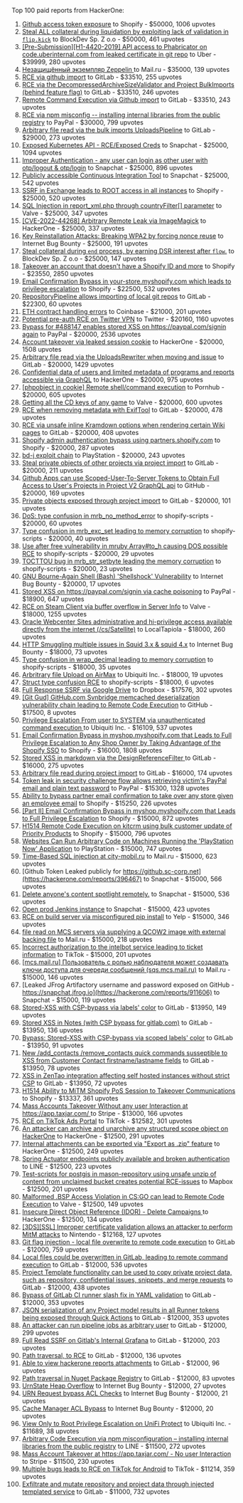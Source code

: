 Top 100 paid reports from HackerOne:

1. [Github access token exposure](https://hackerone.com/reports/1087489) to Shopify - $50000, 1006 upvotes
2. [Steal ALL collateral during liquidation by exploiting lack of validation in `flip.kick`](https://hackerone.com/reports/684092) to BlockDev Sp. Z o.o - $50000, 461 upvotes
3. [[Pre-Submission][H1-4420-2019] API access to Phabricator on code.uberinternal.com from leaked certificate in git repo](https://hackerone.com/reports/591813) to Uber - $39999, 280 upvotes
4. [Незащищённый экземпляр Zeppelin ](https://hackerone.com/reports/992564) to Mail.ru - $35000, 139 upvotes
5. [RCE via github import](https://hackerone.com/reports/1672388) to GitLab - $33510, 255 upvotes
6. [RCE via the DecompressedArchiveSizeValidator and Project BulkImports (behind feature flag)](https://hackerone.com/reports/1609965) to GitLab - $33510, 246 upvotes
7. [Remote Command Execution via Github import](https://hackerone.com/reports/1679624) to GitLab - $33510, 243 upvotes
8. [RCE via npm misconfig -- installing internal libraries from the public registry](https://hackerone.com/reports/925585) to PayPal - $30000, 799 upvotes
9. [Arbitrary file read  via the bulk imports UploadsPipeline](https://hackerone.com/reports/1439593) to GitLab - $29000, 273 upvotes
10. [Exposed Kubernetes API - RCE/Exposed Creds](https://hackerone.com/reports/455645) to Snapchat - $25000, 1094 upvotes
11. [Improper Authentication - any user can login as other user with otp/logout & otp/login](https://hackerone.com/reports/921780) to Snapchat - $25000, 896 upvotes
12. [Publicly accessible Continuous Integration Tool](https://hackerone.com/reports/313457) to Snapchat - $25000, 542 upvotes
13. [SSRF in Exchange leads to ROOT access in all instances](https://hackerone.com/reports/341876) to Shopify - $25000, 520 upvotes
14. [SQL Injection in report_xml.php through countryFilter[] parameter](https://hackerone.com/reports/383127) to Valve - $25000, 347 upvotes
15. [[CVE-2022-44268] Arbitrary Remote Leak via ImageMagick](https://hackerone.com/reports/1858574) to HackerOne - $25000, 337 upvotes
16. [Key Reinstallation Attacks: Breaking WPA2 by forcing nonce reuse](https://hackerone.com/reports/286740) to Internet Bug Bounty - $25000, 191 upvotes
17. [Steal collateral during `end` process, by earning DSR interest after `flow`.](https://hackerone.com/reports/672664) to BlockDev Sp. Z o.o - $25000, 147 upvotes
18. [Takeover an account that doesn't have a Shopify ID and more](https://hackerone.com/reports/867513) to Shopify - $23550, 2850 upvotes
19. [Email Confirmation Bypass in your-store.myshopify.com which leads to privilege escalation](https://hackerone.com/reports/910300) to Shopify - $22500, 532 upvotes
20. [RepositoryPipeline allows importing of local git repos](https://hackerone.com/reports/1685822) to GitLab - $22300, 60 upvotes
21. [ETH contract handling errors](https://hackerone.com/reports/328526) to Coinbase - $21000, 201 upvotes
22. [Potential pre-auth RCE on Twitter VPN](https://hackerone.com/reports/591295) to Twitter - $20160, 1160 upvotes
23. [Bypass for #488147 enables stored XSS on https://paypal.com/signin again](https://hackerone.com/reports/510152) to PayPal - $20000, 2536 upvotes
24. [Account takeover via leaked session cookie](https://hackerone.com/reports/745324) to HackerOne - $20000, 1508 upvotes
25. [Arbitrary file read via the UploadsRewriter when moving and issue](https://hackerone.com/reports/827052) to GitLab - $20000, 1429 upvotes
26. [Confidential data of users and limited metadata of programs and reports accessible via GraphQL](https://hackerone.com/reports/489146) to HackerOne - $20000, 975 upvotes
27. [[phpobject in cookie] Remote shell/command execution](https://hackerone.com/reports/141956) to Pornhub - $20000, 605 upvotes
28. [Getting all the CD keys of any game](https://hackerone.com/reports/391217) to Valve - $20000, 600 upvotes
29. [RCE when removing metadata with ExifTool](https://hackerone.com/reports/1154542) to GitLab - $20000, 478 upvotes
30. [RCE via unsafe inline Kramdown options when rendering certain Wiki pages](https://hackerone.com/reports/1125425) to GitLab - $20000, 408 upvotes
31. [Shopify admin authentication bypass using partners.shopify.com](https://hackerone.com/reports/270981) to Shopify - $20000, 287 upvotes
32. [bd-j exploit chain](https://hackerone.com/reports/1379975) to PlayStation - $20000, 243 upvotes
33. [Steal private objects of other projects via project import](https://hackerone.com/reports/743953) to GitLab - $20000, 211 upvotes
34. [Github Apps can use Scoped-User-To-Server Tokens to Obtain Full Access to User's Projects in Project V2 GraphQL api](https://hackerone.com/reports/1711938) to GitHub - $20000, 169 upvotes
35. [Private objects exposed through project import](https://hackerone.com/reports/767770) to GitLab - $20000, 101 upvotes
36. [DoS: type confusion in mrb_no_method_error](https://hackerone.com/reports/181871) to shopify-scripts - $20000, 60 upvotes
37. [Type confusion in mrb_exc_set leading to memory corruption](https://hackerone.com/reports/185041) to shopify-scripts - $20000, 40 upvotes
38. [Use after free vulnerability in mruby Array#to_h causing DOS possible RCE](https://hackerone.com/reports/181321) to shopify-scripts - $20000, 29 upvotes
39. [TOCTTOU bug in mrb_str_setbyte leading the memory corruption](https://hackerone.com/reports/181893) to shopify-scripts - $20000, 23 upvotes
40. [GNU Bourne-Again Shell (Bash) 'Shellshock' Vulnerability](https://hackerone.com/reports/29839) to Internet Bug Bounty - $20000, 17 upvotes
41. [Stored XSS on https://paypal.com/signin via cache poisoning](https://hackerone.com/reports/488147) to PayPal - $18900, 647 upvotes
42. [RCE on Steam Client via buffer overflow in Server Info](https://hackerone.com/reports/470520) to Valve - $18000, 1255 upvotes
43. [Oracle Webcenter Sites administrative and hi-privilege access available directly from the internet (/cs/Satellite)](https://hackerone.com/reports/170532) to LocalTapiola - $18000, 260 upvotes
44. [HTTP Smuggling multiple issues in Squid 3.x & squid 4.x](https://hackerone.com/reports/758445) to Internet Bug Bounty - $18000, 73 upvotes
45. [Type confusion in wrap_decimal leading to memory corruption](https://hackerone.com/reports/185051) to shopify-scripts - $18000, 35 upvotes
46. [Arbritrary file Upload on AirMax](https://hackerone.com/reports/73480) to Ubiquiti Inc. - $18000, 19 upvotes
47. [Struct type confusion RCE](https://hackerone.com/reports/181879) to shopify-scripts - $18000, 6 upvotes
48. [Full Response SSRF via Google Drive](https://hackerone.com/reports/1406938) to Dropbox - $17576, 302 upvotes
49. [[Git Gud] GitHub.com Svnbridge memcached deserialization vulnerability chain leading to Remote Code Execution](https://hackerone.com/reports/1593913) to GitHub - $17500, 8 upvotes
50. [Privilege Escalation From user to SYSTEM via unauthenticated command execution ](https://hackerone.com/reports/544928) to Ubiquiti Inc. - $16109, 537 upvotes
51. [Email Confirmation Bypass in myshop.myshopify.com that Leads to Full Privilege Escalation to Any Shop Owner by Taking Advantage of the Shopify SSO](https://hackerone.com/reports/791775) to Shopify - $16000, 1808 upvotes
52. [Stored XSS in markdown via the DesignReferenceFilter ](https://hackerone.com/reports/1212067) to GitLab - $16000, 275 upvotes
53. [Arbitrary file read during project import](https://hackerone.com/reports/1132378) to GitLab - $16000, 174 upvotes
54. [Token leak in security challenge flow allows retrieving victim's PayPal email and plain text password](https://hackerone.com/reports/739737) to PayPal - $15300, 1328 upvotes
55. [Ability to bypass partner email confirmation to take over any store given an employee email](https://hackerone.com/reports/300305) to Shopify - $15250, 226 upvotes
56. [[Part II] Email Confirmation Bypass in myshop.myshopify.com that Leads to Full Privilege Escalation](https://hackerone.com/reports/796808) to Shopify - $15000, 872 upvotes
57. [H1514 Remote Code Execution on kitcrm using bulk customer update of Priority Products](https://hackerone.com/reports/422944) to Shopify - $15000, 796 upvotes
58. [Websites Can Run Arbitrary Code on Machines Running the 'PlayStation Now' Application](https://hackerone.com/reports/873614) to PlayStation - $15000, 747 upvotes
59. [Time-Based SQL injection at city-mobil.ru](https://hackerone.com/reports/868436) to Mail.ru - $15000, 623 upvotes
60. [Github Token Leaked publicly for https://github.sc-corp.net](https://hackerone.com/reports/396467) to Snapchat - $15000, 566 upvotes
61. [Delete anyone's content spotlight remotely.](https://hackerone.com/reports/1819832) to Snapchat - $15000, 536 upvotes
62. [Open prod Jenkins instance](https://hackerone.com/reports/231460) to Snapchat - $15000, 423 upvotes
63. [RCE on build server via misconfigured pip install](https://hackerone.com/reports/946409) to Yelp - $15000, 346 upvotes
64. [file read on MCS servers via supplying a QCOW2 image with external backing file](https://hackerone.com/reports/1024899) to Mail.ru - $15000, 218 upvotes
65. [Incorrect authorization to the intelbot service leading to ticket information](https://hackerone.com/reports/1328546) to TikTok - $15000, 201 upvotes
66. [[mcs.mail.ru] Пользователь с ролью наблюдателя может создавать ключи доступа для очереди сообщений (sqs.mcs.mail.ru)](https://hackerone.com/reports/1177451) to Mail.ru - $15000, 146 upvotes
67. [Leaked JFrog Artifactory  username and password exposed on GitHub - https://snapchat.jfrog.io](https://hackerone.com/reports/911606) to Snapchat - $15000, 119 upvotes
68. [Stored-XSS with CSP-bypass via labels' color](https://hackerone.com/reports/1665658) to GitLab - $13950, 149 upvotes
69. [Stored XSS in Notes (with CSP bypass for gitlab.com)](https://hackerone.com/reports/1481207) to GitLab - $13950, 136 upvotes
70. [Bypass: Stored-XSS with CSP-bypass via scoped labels' color](https://hackerone.com/reports/1693150) to GitLab - $13950, 91 upvotes
71. [New /add_contacts /remove_contacts quick commands susseptible to XSS from Customer Contact firstname/lastname fields](https://hackerone.com/reports/1578400) to GitLab - $13950, 78 upvotes
72. [XSS in ZenTao integration affecting self hosted instances without strict CSP](https://hackerone.com/reports/1542510) to GitLab - $13950, 72 upvotes
73. [H1514 Ability to MiTM Shopify PoS Session to Takeover Communications](https://hackerone.com/reports/423467) to Shopify - $13337, 361 upvotes
74. [Mass Accounts Takeover Without any user Interaction  at https://app.taxjar.com/ ](https://hackerone.com/reports/1685970) to Stripe - $13000, 166 upvotes
75. [RCE on TikTok Ads Portal](https://hackerone.com/reports/1024575) to TikTok - $12582, 301 upvotes
76. [An attacker can archive and unarchive any structured scope object on HackerOne](https://hackerone.com/reports/1501611) to HackerOne - $12500, 291 upvotes
77. [Internal attachments can be exported via "Export as .zip" feature](https://hackerone.com/reports/186230) to HackerOne - $12500, 249 upvotes
78. [Spring Actuator endpoints publicly available and broken authentication](https://hackerone.com/reports/838635) to LINE - $12500, 223 upvotes
79. [Test-scripts for postgis in mason-repository using unsafe unzip of content from unclaimed bucket creates potential RCE-issues](https://hackerone.com/reports/329689) to Mapbox - $12500, 201 upvotes
80. [Malformed .BSP Access Violation in CS:GO can lead to Remote Code Execution](https://hackerone.com/reports/351014) to Valve - $12500, 149 upvotes
81. [Insecure Direct Object Reference (IDOR) - Delete Campaigns  ](https://hackerone.com/reports/1969141) to HackerOne - $12500, 134 upvotes
82. [[3DS][SSL] Improper certificate validation allows an attacker to perform MitM attacks](https://hackerone.com/reports/894922) to Nintendo - $12168, 127 upvotes
83. [Git flag injection - local file overwrite to remote code execution](https://hackerone.com/reports/658013) to GitLab - $12000, 759 upvotes
84. [Local files could be overwritten in GitLab, leading to remote command execution](https://hackerone.com/reports/587854) to GitLab - $12000, 536 upvotes
85. [Project Template functionality can be used to copy private project data, such as repository, confidential issues, snippets, and merge requests](https://hackerone.com/reports/689314) to GitLab - $12000, 438 upvotes
86. [Bypass of GitLab CI runner slash fix in YAML validation](https://hackerone.com/reports/409395) to GitLab - $12000, 353 upvotes
87. [JSON serialization of any Project model results in all Runner tokens being exposed through Quick Actions](https://hackerone.com/reports/509924) to GitLab - $12000, 353 upvotes
88. [An attacker can run pipeline jobs as arbitrary user](https://hackerone.com/reports/894569) to GitLab - $12000, 299 upvotes
89. [Full Read SSRF on Gitlab's Internal Grafana](https://hackerone.com/reports/878779) to GitLab - $12000, 203 upvotes
90. [Path traversal, to RCE](https://hackerone.com/reports/733072) to GitLab - $12000, 136 upvotes
91. [Able to view hackerone reports attachments](https://hackerone.com/reports/979787) to GitLab - $12000, 96 upvotes
92. [Path traversal in Nuget Package Registry](https://hackerone.com/reports/822262) to GitLab - $12000, 83 upvotes
93. [UrnState Heap Overflow](https://hackerone.com/reports/824771) to Internet Bug Bounty - $12000, 27 upvotes
94. [URN Request bypass ACL Checks](https://hackerone.com/reports/824802) to Internet Bug Bounty - $12000, 21 upvotes
95. [Cache Manager ACL Bypass](https://hackerone.com/reports/824203) to Internet Bug Bounty - $12000, 20 upvotes
96. [View Only to Root Privilege Escalation on UniFi Protect](https://hackerone.com/reports/825764) to Ubiquiti Inc. - $11689, 38 upvotes
97. [Arbitrary Code Execution via npm misconfiguration – installing internal libraries from the public registry](https://hackerone.com/reports/1043385) to LINE - $11500, 272 upvotes
98. [Mass Account Takeover at https://app.taxjar.com/ - No user Interaction](https://hackerone.com/reports/1581240) to Stripe - $11500, 230 upvotes
99. [Multiple bugs leads to RCE on TikTok for Android](https://hackerone.com/reports/1065500) to TikTok - $11214, 359 upvotes
100. [Exfiltrate and mutate repository and project data through injected templated service](https://hackerone.com/reports/446585) to GitLab - $11000, 732 upvotes
